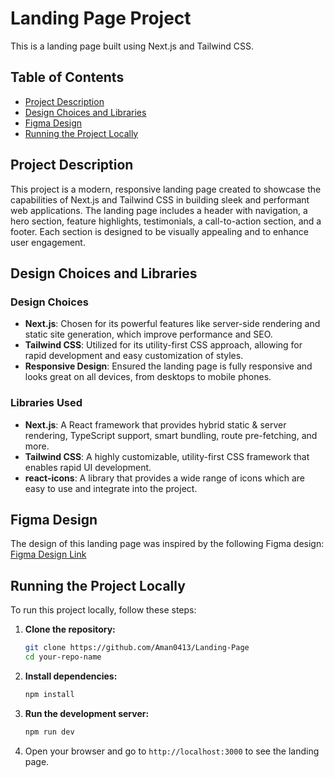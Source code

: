 # Landing Page Project

This is a landing page built using Next.js and Tailwind CSS.

## Table of Contents

- [Project Description](#project-description)
- [Design Choices and Libraries](#design-choices-and-libraries)
- [Figma Design](#figma-design)
- [Running the Project Locally](#running-the-project-locally)

## Project Description

This project is a modern, responsive landing page created to showcase the capabilities of Next.js and Tailwind CSS in building sleek and performant web applications. The landing page includes a header with navigation, a hero section, feature highlights, testimonials, a call-to-action section, and a footer. Each section is designed to be visually appealing and to enhance user engagement.

## Design Choices and Libraries

### Design Choices

- **Next.js**: Chosen for its powerful features like server-side rendering and static site generation, which improve performance and SEO.
- **Tailwind CSS**: Utilized for its utility-first CSS approach, allowing for rapid development and easy customization of styles.
- **Responsive Design**: Ensured the landing page is fully responsive and looks great on all devices, from desktops to mobile phones.

### Libraries Used

- **Next.js**: A React framework that provides hybrid static & server rendering, TypeScript support, smart bundling, route pre-fetching, and more.
- **Tailwind CSS**: A highly customizable, utility-first CSS framework that enables rapid UI development.
- **react-icons**: A library that provides a wide range of icons which are easy to use and integrate into the project.

## Figma Design

The design of this landing page was inspired by the following Figma design:
[Figma Design Link](https://www.figma.com/community/file/1145991068621514311)

## Running the Project Locally

To run this project locally, follow these steps:

1. **Clone the repository:**

   ```sh
   git clone https://github.com/Aman0413/Landing-Page
   cd your-repo-name
   ```

2. **Install dependencies:**

   ```sh
   npm install
   ```

3. **Run the development server:**

   ```sh
   npm run dev
   ```

4. Open your browser and go to `http://localhost:3000` to see the landing page.
